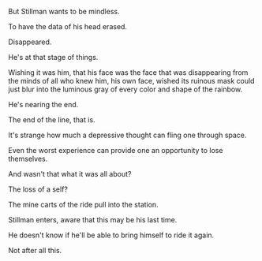 But Stillman wants to be mindless.

To have the data of his head erased.

Disappeared.

He's at that stage of things.

Wishing it was him, that his face was the face that was disappearing from the minds of all who knew him, his own face, wished its ruinous mask could just blur into the luminous gray of every color and shape of the rainbow.

He's nearing the end.

The end of the line, that is.

It's strange how much a depressive thought can fling one through space.

Even the worst experience can provide one an opportunity to lose themselves.

And wasn't that what it was all about?

The loss of a self?

The mine carts of the ride pull into the station.

Stillman enters, aware that this may be his last time.

He doesn't know if he'll be able to bring himself to ride it again.

Not after all this.